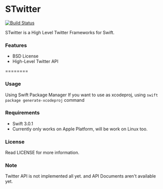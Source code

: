 # STwitter
[![Build Status](https://travis-ci.org/sinoru/STwitter.svg?branch=master)](https://travis-ci.org/sinoru/STwitter)

STwitter is a High Level Twitter Frameworks for Swift.

### Features
- BSD License
- High-Level Twitter API

========

### Usage

Using Swift Package Manager
If you want to use as xcodeproj, using `swift package generate-xcodeproj` command

### Requirements

- Swift 3.0.1
- Currently only works on Apple Platform, will be work on Linux too.

### License ###

Read LICENSE for more information.

### Note ###

Twitter API is not implemented all yet. and API Documents aren't available yet.
